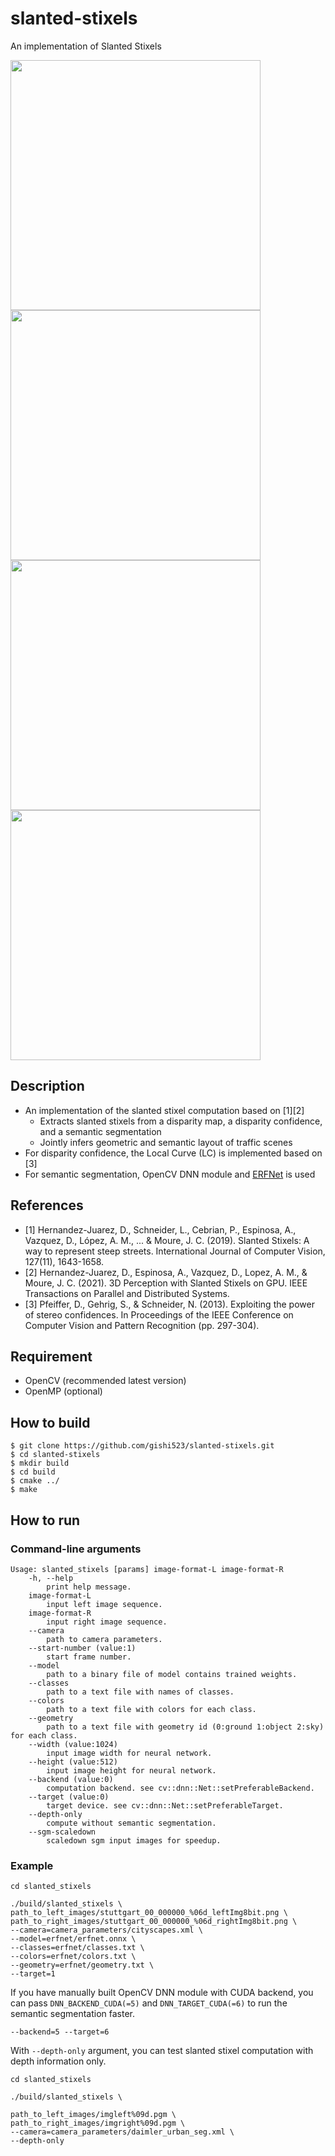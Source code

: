 # slanted-stixels
An implementation of Slanted Stixels

<img src=https://github.com/gishi523/slanted-stixels/wiki/images/depth_input.png width=400> <img src=https://github.com/gishi523/slanted-stixels/wiki/images/semantic_input.png width=400>  
<img src=https://github.com/gishi523/slanted-stixels/wiki/images/slanted_stixels_depth.png width=400> <img src=https://github.com/gishi523/slanted-stixels/wiki/images/slanted_stixels_semantic.png width=400>

## Description
- An implementation of the slanted stixel computation based on [1][2]
	- Extracts slanted stixels from a disparity map, a disparity confidence, and a semantic segmentation
	- Jointly infers geometric and semantic layout of traffic scenes
- For disparity confidence, the Local Curve (LC) is implemented based on [3]
- For semantic segmentation, OpenCV DNN module and [ERFNet](https://github.com/Eromera/erfnet_pytorch) is used

## References
- [1] Hernandez-Juarez, D., Schneider, L., Cebrian, P., Espinosa, A., Vazquez, D., López, A. M., ... & Moure, J. C. (2019). Slanted Stixels: A way to represent steep streets. International Journal of Computer Vision, 127(11), 1643-1658.
- [2] Hernandez-Juarez, D., Espinosa, A., Vazquez, D., Lopez, A. M., & Moure, J. C. (2021). 3D Perception with Slanted Stixels on GPU. IEEE Transactions on Parallel and Distributed Systems.
- [3] Pfeiffer, D., Gehrig, S., & Schneider, N. (2013). Exploiting the power of stereo confidences. In Proceedings of the IEEE Conference on Computer Vision and Pattern Recognition (pp. 297-304).

## Requirement
- OpenCV (recommended latest version)
- OpenMP (optional)

## How to build
```
$ git clone https://github.com/gishi523/slanted-stixels.git
$ cd slanted-stixels
$ mkdir build
$ cd build
$ cmake ../
$ make
```

## How to run
### Command-line arguments
```
Usage: slanted_stixels [params] image-format-L image-format-R
	-h, --help
		print help message.
	image-format-L
		input left image sequence.
	image-format-R
		input right image sequence.
	--camera
		path to camera parameters.
	--start-number (value:1)
		start frame number.
	--model
		path to a binary file of model contains trained weights.
	--classes
		path to a text file with names of classes.
	--colors
		path to a text file with colors for each class.
	--geometry
		path to a text file with geometry id (0:ground 1:object 2:sky) for each class.
	--width (value:1024)
		input image width for neural network.
	--height (value:512)
		input image height for neural network.
	--backend (value:0)
		computation backend. see cv::dnn::Net::setPreferableBackend.
	--target (value:0)
		target device. see cv::dnn::Net::setPreferableTarget.
	--depth-only
		compute without semantic segmentation.
	--sgm-scaledown
		scaledown sgm input images for speedup.
```

### Example
```
cd slanted_stixels

./build/slanted_stixels \
path_to_left_images/stuttgart_00_000000_%06d_leftImg8bit.png \
path_to_right_images/stuttgart_00_000000_%06d_rightImg8bit.png \
--camera=camera_parameters/cityscapes.xml \
--model=erfnet/erfnet.onnx \
--classes=erfnet/classes.txt \
--colors=erfnet/colors.txt \
--geometry=erfnet/geometry.txt \
--target=1
```

If you have manually built OpenCV DNN module with CUDA backend,
you can pass `DNN_BACKEND_CUDA(=5)` and `DNN_TARGET_CUDA(=6)` to run the semantic segmentation faster.
```
--backend=5 --target=6
```

With `--depth-only` argument, you can test slanted stixel computation with depth information only.

```
cd slanted_stixels

./build/slanted_stixels \

path_to_left_images/imgleft%09d.pgm \
path_to_right_images/imgright%09d.pgm \
--camera=camera_parameters/daimler_urban_seg.xml \
--depth-only
```
